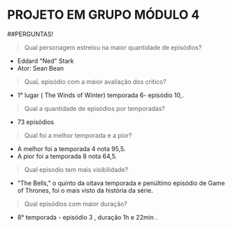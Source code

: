 # PROJETO EM GRUPO MÓDULO 4

##PERGUNTAS!

> Qual personagem estrelou na maior quantidade de episódios?
- Eddard "Ned" Stark
- Ator: Sean  Bean

> QuaL episódio com a maior avaliação dos critico?
- 1° lugar ( The  Winds of Winter) temporada 6- episódio 10,.

> Qual a quantidade de episódios por temporadas?
- 73 episódios

> Qual foi a melhor temporada e a pior?
- A melhor foi a temporada 4 nota 95,5.
- A pior foi a temporada 8 nota 64,5.

> Qual episodio tem mais visibilidade?
- "The Bells," o quinto da oitava temporada e penúltimo episódio de Game of Thrones, foi o mais visto da história da série.

> Qual episódios com maior duração?
- 8° temporada -  episódio 3 , duração 1h e 22min .








